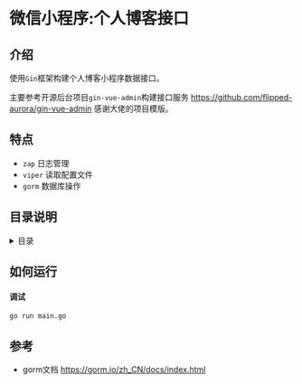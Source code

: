# 微信小程序:个人博客接口

## 介绍
使用`Gin`框架构建个人博客小程序数据接口。

主要参考开源后台项目`gin-vue-admin`构建接口服务 https://github.com/flipped-aurora/gin-vue-admin 感谢大佬的项目模版。


## 特点

- `zap`   日志管理
- `viper` 读取配置文件
- `gorm`  数据库操作


## 目录说明

<details>
<summary>目录</summary>

```
.
|____api                接口目录
| |____v1                   v1
| | |____article.go             文章接口

|____config             配置文件
| |____config.go            汇聚配置文件结构体
| |____zap.go               定义读取配置文件yaml格式
| |____gorm.go              定义读取数据库配置文件yaml格式

|____core               核心的基础服务配置
| |____server.go            通过全局路由 启动http服务
| |____zap.go               日志文件配置
| |____viper.go             读取配置文件

|____global             定义全局变量
| |____global.go            

|____initialize         各种初始化文件
| |____router.go            汇聚各模块路由
| |____gorm.go              定义`gorm`数据库配置

|____middleware         定义中间价
| |____cors.go              跨域中间件
| |____zaplogger.go         记录日志中间价

|____model              定义各种model
| |____request              请求参数model
| | |____common.go              通用请求参数
| |____response             响应参数model
| | |____common.go              通用响应参数
| | |____response.go    
| |____article.go           文章表model

|____router             路由分组(配置中间价)
| |____article.go           文章model路由

|____service            表操作逻辑
| |____article.go           文章表的curd操作

|____utils              通用的工具方法
| |____rotatelogs_unix.go
| |____directory.go
| |____constant.go

|____config.yaml        配置文件
|____go.mod
|____go.sum
|____main.go            启动文件
|____README.md

```

</details>

## 如何运行

#### 调试

```shell
go run main.go
```



## 参考

- gorm文档 https://gorm.io/zh_CN/docs/index.html

